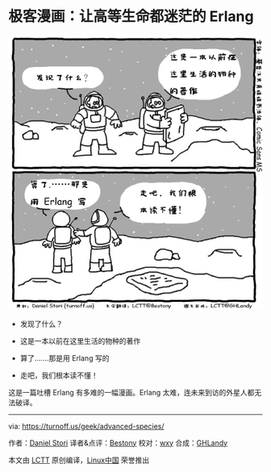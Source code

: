 极客漫画：让高等生命都迷茫的 Erlang
===

![Advanced Species](./advanced-species.png)

- 发现了什么？
- 这是一本以前在这里生活的物种的著作

- 算了.……那是用 Erlang 写的
- 走吧，我们根本读不懂！

这是一篇吐槽 Erlang 有多难的一幅漫画。Erlang 太难，连未来到访的外星人都无法破译。

---
via: https://turnoff.us/geek/advanced-species/

作者：[Daniel Stori][a]
译者&点评：[Bestony](https://github.com/Bestony)
校对：[wxy](https://github.com/wxy)
合成：[GHLandy](https://github.com/GHLandy)

本文由 [LCTT](https://github.com/LCTT/TranslateProject) 原创编译，[Linux中国](https://linux.cn/) 荣誉推出

[a]:http://turnoff.us/about/
